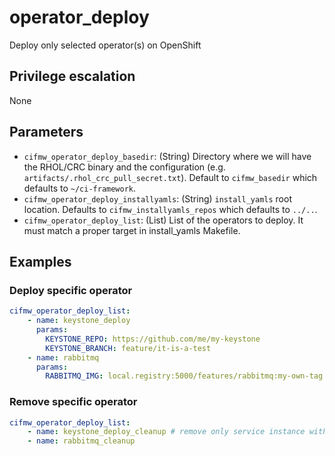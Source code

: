 # operator_deploy
Deploy only selected operator(s) on OpenShift

## Privilege escalation
None

## Parameters
* `cifmw_operator_deploy_basedir`: (String) Directory where we will have the RHOL/CRC binary and the configuration (e.g. `artifacts/.rhol_crc_pull_secret.txt`). Default to `cifmw_basedir` which defaults to `~/ci-framework`.
* `cifmw_operator_deploy_installyamls`: (String) `install_yamls` root location. Defaults to `cifmw_installyamls_repos` which defaults to `../..`.
* `cifmw_operator_deploy_list`: (List) List of the operators to deploy. It must match a proper target in install_yamls Makefile.

## Examples
### Deploy specific operator
```YAML
cifmw_operator_deploy_list:
    - name: keystone_deploy
      params:
        KEYSTONE_REPO: https://github.com/me/my-keystone
        KEYSTONE_BRANCH: feature/it-is-a-test
    - name: rabbitmq
      params:
        RABBITMQ_IMG: local.registry:5000/features/rabbitmq:my-own-tag
```
### Remove specific operator
```YAML
cifmw_operator_deploy_list:
    - name: keystone_deploy_cleanup # remove only service instance without affecting operator
    - name: rabbitmq_cleanup
```
